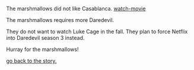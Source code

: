 The marshmallows did not like Casablanca. [watch-movie](../Up.md)

The marshmallows requires more Daredevil.

They do not want to watch Luke Cage in the fall.
They plan to force Netflix into Daredevil season 3 instead.

Hurray for the marshmallows!

[go back to the story.](../../marshmallow.md)


